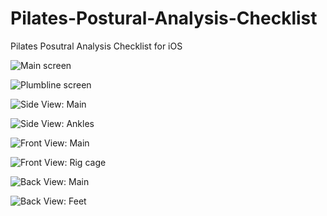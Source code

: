 Pilates-Postural-Analysis-Checklist
===================================

Pilates Posutral Analysis Checklist for iOS


![Main screen](http://i.imgur.com/sfrdOkG.png "Main screen")

![Plumbline screen](http://i.imgur.com/MjCgnS9.png "Plumbline.")

![Side View: Main](http://i.imgur.com/byWo5YC.png "Side View - Main")

![Side View: Ankles](http://i.imgur.com/51phCrf.png "Side View - Ankles")

![Front View: Main](http://i.imgur.com/RI9vMBG.png "Front View - Main")

![Front View: Rig cage](http://i.imgur.com/G6ypvpz.png "Front View - Rib cage")

![Back View: Main](http://i.imgur.com/Cgs44K8.png "Back View - Main")

![Back View: Feet](http://i.imgur.com/dhu5p3o.png "Back View - Feet")




